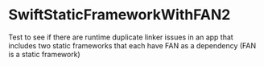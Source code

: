# SwiftStaticFrameworkWithFAN2
Test to see if there are runtime duplicate linker issues in an app that includes two static frameworks that each have FAN as a dependency (FAN is a static framework)
